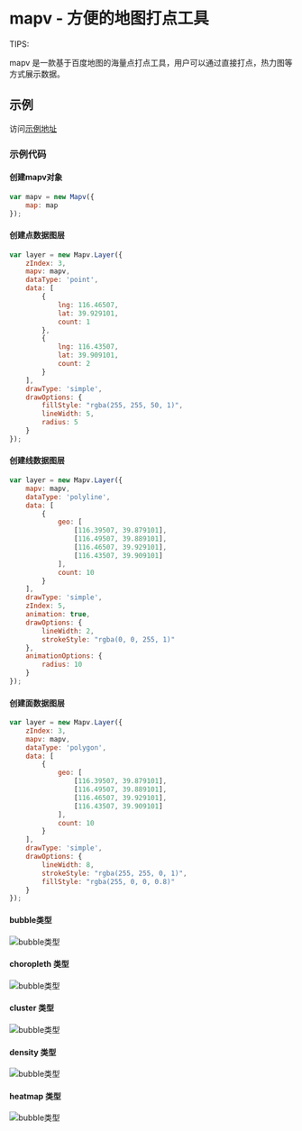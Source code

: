 # mapv - 方便的地图打点工具

TIPS:

mapv 是一款基于百度地图的海量点打点工具，用户可以通过直接打点，热力图等方式展示数据。

## 示例

访问[示例地址](http://huiyan-fe.github.io/mapv/examples/)

### 示例代码

#### 创建mapv对象
```js
var mapv = new Mapv({
    map: map
});
```

#### 创建点数据图层
```js
var layer = new Mapv.Layer({
    zIndex: 3,
    mapv: mapv,
    dataType: 'point', 
    data: [
        {
            lng: 116.46507,
            lat: 39.929101,
            count: 1
        },
        {
            lng: 116.43507,
            lat: 39.909101,
            count: 2
        }
    ],
    drawType: 'simple',
    drawOptions: {
        fillStyle: "rgba(255, 255, 50, 1)",
        lineWidth: 5,
        radius: 5
    }
});
```
#### 创建线数据图层
```js
var layer = new Mapv.Layer({
    mapv: mapv,
    dataType: 'polyline',
    data: [
        {
            geo: [
                [116.39507, 39.879101],
                [116.49507, 39.889101],
                [116.46507, 39.929101],
                [116.43507, 39.909101]
            ],
            count: 10
        }
    ],
    drawType: 'simple',
    zIndex: 5,
    animation: true,
    drawOptions: {
        lineWidth: 2,
        strokeStyle: "rgba(0, 0, 255, 1)"
    },
    animationOptions: {
        radius: 10
    }
});
```
#### 创建面数据图层
```js
var layer = new Mapv.Layer({
    zIndex: 3,
    mapv: mapv,
    dataType: 'polygon',
    data: [
        {
            geo: [
                [116.39507, 39.879101],
                [116.49507, 39.889101],
                [116.46507, 39.929101],
                [116.43507, 39.909101]
            ],
            count: 10
        }
    ],
    drawType: 'simple',
    drawOptions: {
        lineWidth: 8,
        strokeStyle: "rgba(255, 255, 0, 1)",
        fillStyle: "rgba(255, 0, 0, 0.8)"
    }
});
```

#### bubble类型
![bubble类型](/doc/asset/img/bubble.png)

#### choropleth 类型
![bubble类型](/doc/asset/img/choropleth.png)

#### cluster 类型
![bubble类型](/doc/asset/img/cluster.png)

#### density 类型
![bubble类型](/doc/asset/img/density.png)

#### heatmap 类型
![bubble类型](/doc/asset/img/heatmap.png)
